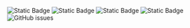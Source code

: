 ![Static Badge](https://img.shields.io/badge/blacklists-60-000000) ![Static Badge](https://img.shields.io/badge/blacklisted-3061809-cc0000) ![Static Badge](https://img.shields.io/badge/whitelisted-2243-00CC00) ![Static Badge](https://img.shields.io/badge/streaming_blacklist-28107-000000) ![GitHub issues](https://img.shields.io/github/issues/fabriziosalmi/blacklists)
